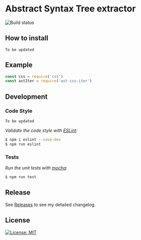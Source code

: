 # Abstract Syntax Tree extractor

![Build status](https://github.com/dophuan/ast-css-iter/workflows/Abstract%20Syntax%20Tree%20for%20CSS%20CI/badge.svg)

## How to install 

``` 
To be updated
```

## Example

```js
const css = require('css')
const astIter = require('ast-css-iter')
```

## Development

### Code Style

```
To be updated
```

*Validate the code style with [ESLint](http://eslint.org/):*
```sh
$ npm i eslint --save-dev
$ npm run eslint
```

### Tests

*Run the unit tests with [mocha](https://mochajs.org/):*
```sh
$ npm run test
```

## Release

See [Releases](https://github.com/dophuan/ast-css-iter/releases) to see my detailed changelog. 
## License

[![License: MIT](https://img.shields.io/badge/License-MIT-red.svg)](https://opensource.org/licenses/MIT)
